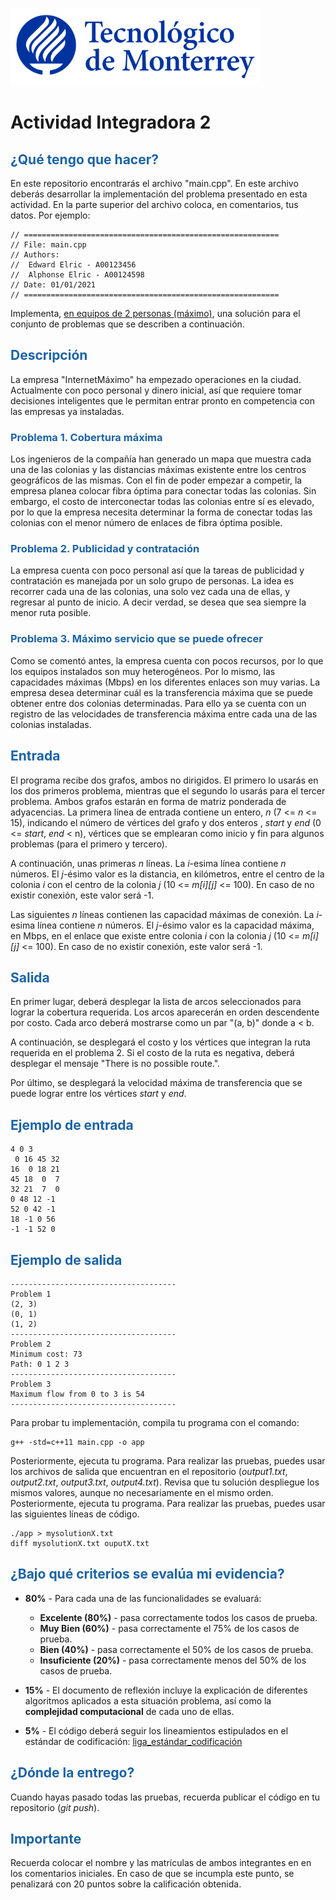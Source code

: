 ![Tec de Monterrey](images/logotecmty.png)
# Actividad Integradora 2

## <span style="color: rgb(26, 99, 169);">¿Qué tengo que hacer?</span>
En este repositorio encontrarás el archivo "main.cpp". En este archivo deberás desarrollar la implementación del problema presentado en esta actividad. En la parte superior del archivo coloca, en comentarios, tus datos. Por ejemplo:
```
// =========================================================
// File: main.cpp
// Authors:
//  Edward Elric - A00123456
//  Alphonse Elric - A00124598
// Date: 01/01/2021
// =========================================================
```
Implementa, <span style="text-decoration-line: underline;">en equipos de 2 personas (máximo)</span>, una solución para el conjunto de problemas que se describen a continuación.

## <span style="color: rgb(26, 99, 169);">**Descripción**</span>
La empresa "InternetMáximo" ha empezado operaciones en la ciudad. Actualmente con poco personal y dinero inicial, así que requiere tomar decisiones inteligentes que le permitan entrar pronto en competencia con las empresas ya instaladas.

### <span style="color: rgb(26, 99, 169);">**Problema 1. Cobertura máxima**</span>
Los ingenieros de la compañía han generado un mapa que muestra cada una de las colonias y las distancias máximas existente entre los centros geográficos de las mismas. Con el fin de poder empezar a competir, la empresa planea colocar fibra óptima para conectar todas las colonias. Sin embargo, el costo de interconectar todas las colonias entre sí es elevado, por lo que la empresa necesita determinar la forma de conectar todas las colonias con el menor número de enlaces de fibra óptima posible.

### <span style="color: rgb(26, 99, 169);">**Problema 2. Publicidad y contratación**</span>
La empresa cuenta con poco personal así que la tareas de publicidad y contratación es manejada por un solo grupo de personas. La idea es recorrer cada una de las colonias, una solo vez cada una de ellas, y regresar al punto de inicio. A decir verdad, se desea que sea siempre la menor ruta posible.

### <span style="color: rgb(26, 99, 169);">**Problema 3. Máximo servicio que se puede ofrecer**</span>
Como se comentó antes, la empresa cuenta con pocos recursos, por lo que los equipos instalados son muy heterogéneos. Por lo mismo, las capacidades máximas (Mbps) en los diferentes enlaces son muy varias. La empresa desea determinar cuál es la transferencia máxima que se puede obtener entre dos colonias determinadas. Para ello ya se cuenta con un registro de las velocidades de transferencia máxima entre cada una de las colonias instaladas.

## <span style="color: rgb(26, 99, 169);">**Entrada**</span>
El programa recibe dos grafos, ambos no dirigidos. El primero lo usarás en los dos primeros problema, mientras que el segundo lo usarás para el tercer problema. Ambos grafos estarán en forma de matriz ponderada de adyacencias. La primera línea de entrada contiene un entero, *n* (7 <= *n* <= 15), indicando el número de vértices del grafo y dos enteros , *start* y *end* (0 <= *start*, *end* < n), vértices que se emplearan como inicio y fin para algunos problemas (para el primero y tercero).

A continuación, unas primeras *n*  líneas. La *i*-esima línea contiene *n* números.  El *j*-ésimo valor es la distancia, en kilómetros, entre el centro de la colonia *i* con el centro de la colonia *j* (10 <= *m[i][j]* <= 100). En caso de no existir conexión, este valor será -1.

Las siguientes *n* líneas contienen las capacidad máximas de conexión. La *i*-esima línea contiene *n* números. El *j*-ésimo valor es la capacidad máxima, en Mbps, en el enlace que existe entre colonia *i* con la colonia *j* (10 <= *m[i][j]* <= 100). En caso de no existir conexión, este valor será -1.

## <span style="color: rgb(26, 99, 169);">**Salida**</span>
En primer lugar, deberá desplegar la lista de arcos seleccionados para lograr la cobertura requerida. Los arcos aparecerán en orden descendente por costo. Cada arco deberá mostrarse como un par "(a, b)" donde a < b.

A continuación, se desplegará el costo y los vértices que integran la ruta requerida en el problema 2. Si el costo de la ruta es negativa, deberá desplegar el mensaje "There is no possible route.".

Por último, se desplegará la velocidad máxima de transferencia que se puede lograr entre los vértices *start* y *end*.

## <span style="color: rgb(26, 99, 169);">**Ejemplo de entrada**</span>
```
4 0 3
 0 16 45 32
16  0 18 21
45 18  0  7
32 21  7  0
0 48 12 -1
52 0 42 -1
18 -1 0 56
-1 -1 52 0
```

## <span style="color: rgb(26, 99, 169);">**Ejemplo de salida**</span>
```
-------------------------------------
Problem 1
(2, 3)
(0, 1)
(1, 2)
-------------------------------------
Problem 2
Minimum cost: 73
Path: 0 1 2 3
-------------------------------------
Problem 3
Maximum flow from 0 to 3 is 54
-------------------------------------
```

Para probar tu implementación, compila tu programa con el comando:
```
g++ -std=c++11 main.cpp -o app
```
Posteriormente, ejecuta tu programa. Para realizar las pruebas, puedes usar los archivos de salida que encuentran en el repositorio (*output1.txt*, *output2.txt*, *output3.txt*, *output4.txt*). Revisa que tu solución despliegue los mismos valores, aunque no necesariamente en el mismo orden.
Posteriormente, ejecuta tu programa. Para realizar las pruebas, puedes usar las siguientes líneas de código.
```
./app > mysolutionX.txt
diff mysolutionX.txt ouputX.txt
```

## <span style="color: rgb(26, 99, 169);">**¿Bajo qué criterios se evalúa mi evidencia?**</span>

- **80%** - Para cada una de las funcionalidades se evaluará:

    - **Excelente (80%)** - pasa correctamente todos los casos de prueba.
    - **Muy Bien (60%)** - pasa correctamente el 75% de los casos de prueba.
    - **Bien (40%)** - pasa correctamente el 50% de los casos de prueba.
    - **Insuficiente (20%)** - pasa correctamente menos del 50% de los casos de prueba.

- **15%** - El documento de reflexión incluye la explicación de diferentes algoritmos aplicados a esta situación problema, así como la **complejidad computacional** de cada uno de ellas.
- **5%** - El código deberá seguir los lineamientos estipulados en el estándar de codificación: <span class="instructure_file_holder link_holder">[liga_estándar_codificación](estandar.pdf)</span>

## <span style="color: rgb(26, 99, 169);">**¿Dónde la entrego?**</span>
Cuando hayas pasado todas las pruebas, recuerda publicar el código en tu repositorio (*git push*).

## <span style="color: rgb(26, 99, 169);">**Importante**</span>
Recuerda colocar el nombre y las matrículas de ambos integrantes en en los comentarios iniciales. En caso de que se incumpla este punto, se penalizará con 20 puntos sobre la calificación obtenida.
